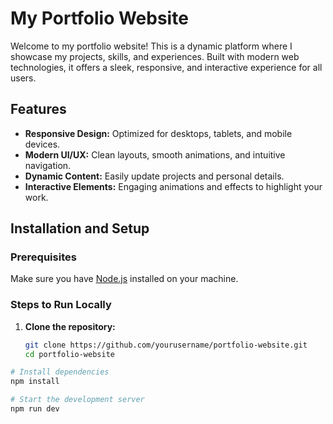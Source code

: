 # My Portfolio Website

Welcome to my portfolio website! This is a dynamic platform where I showcase my projects, skills, and experiences. Built with modern web technologies, it offers a sleek, responsive, and interactive experience for all users.

## Features

- **Responsive Design:** Optimized for desktops, tablets, and mobile devices.
- **Modern UI/UX:** Clean layouts, smooth animations, and intuitive navigation.
- **Dynamic Content:** Easily update projects and personal details.
- **Interactive Elements:** Engaging animations and effects to highlight your work.

## Installation and Setup

### Prerequisites
Make sure you have [Node.js](https://nodejs.org/) installed on your machine.

### Steps to Run Locally

1. **Clone the repository:**
   ```bash
   git clone https://github.com/yourusername/portfolio-website.git
   cd portfolio-website

```bash
# Install dependencies
npm install

# Start the development server
npm run dev
